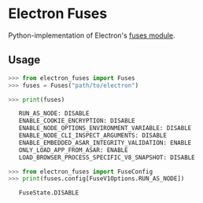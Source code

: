 # Electron Fuses

Python-implementation of Electron's [fuses module](https://github.com/electron/fuses).

## Usage

```py
>>> from electron_fuses import Fuses
>>> fuses = Fuses("path/to/electron")

>>> print(fuses)

   RUN_AS_NODE: DISABLE
   ENABLE_COOKIE_ENCRYPTION: DISABLE
   ENABLE_NODE_OPTIONS_ENVIRONMENT_VARIABLE: DISABLE
   ENABLE_NODE_CLI_INSPECT_ARGUMENTS: DISABLE
   ENABLE_EMBEDDED_ASAR_INTEGRITY_VALIDATION: ENABLE
   ONLY_LOAD_APP_FROM_ASAR: ENABLE
   LOAD_BROWSER_PROCESS_SPECIFIC_V8_SNAPSHOT: DISABLE

>>> from electron_fuses import FuseConfig
>>> print(fuses.config[FuseV1Options.RUN_AS_NODE])

   FuseState.DISABLE
```